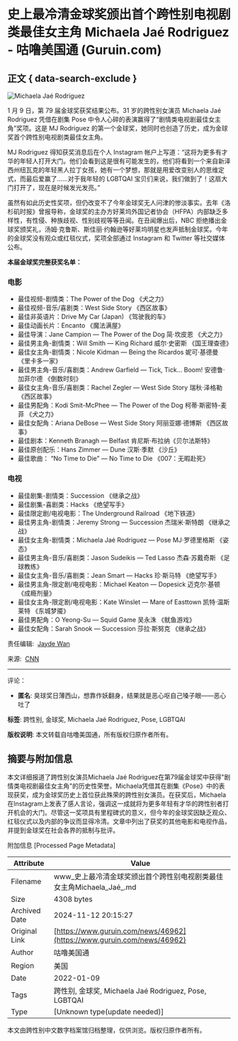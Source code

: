 # 史上最冷清金球奖颁出首个跨性别电视剧类最佳女主角 Michaela Jaé Rodriguez - 咕噜美国通 (Guruin.com)

## 正文 { data-search-exclude }


![Michaela Jaé Rodriguez](https://s3.guruin.com/db/photos/1035772/url/gettyimages-1315271000-1ff923566aa0cbbfb6cd633a601012676c614399-s1100-c50.jpg)

1 月 9 日，第 79 届金球奖获奖结果公布。31 岁的跨性别女演员 Michaela Jaé Rodriguez 凭借在剧集 Pose 中令人心碎的表演赢得了“剧情类电视剧最佳女主角”奖项。这是 MJ Rodriguez 的第一个金球奖，她同时也创造了历史，成为金球奖首个跨性别电视剧类最佳女主角。

MJ Rodriguez 得知获奖消息后在个人 Instagram 帐户上写道：“这将为更多有才华的年轻人打开大门。他们会看到这是很有可能发生的，他们将看到一个来自新泽西州纽瓦克的年轻黑人拉丁女孩，她有一个梦想，那就是用爱改变别人的思维定式，而最后爱赢了……对于我年轻的 LGBTQAI 宝贝们来说，我们做到了！这扇大门打开了，现在是时候发光发亮。”

虽然有如此历史性奖项，但仍改变不了今年金球奖无人问津的惨淡事实。去年《洛杉矶时报》曾报导称，金球奖的主办方好莱坞外国记者协会（HFPA）内部缺乏多样性，有性侵、种族歧视、性别歧视等等丑闻。在丑闻爆出后，NBC 拒绝播出金球奖颁奖礼，汤姆·克鲁斯、斯佳丽·约翰逊等好莱坞明星也发声抵制金球奖。今年的金球奖没有观众或红毯仪式，奖项全部通过 Instagram 和 Twitter 等社交媒体公布。

**本届金球奖完整获奖名单：**

### 电影

- 最佳视频-剧情类：The Power of the Dog 《犬之力》
- 最佳视频-音乐/喜剧类：West Side Story 《西区故事》
- 最佳非英语片：Drive My Car (Japan) 《驾驶我的车》
- 最佳动画长片：Encanto 《魔法满屋》
- 最佳导演：Jane Campion — The Power of the Dog 简·坎皮恩 《犬之力》
- 最佳男主角-剧情类：Will Smith — King Richard 威尔·史密斯 《国王理查德》
- 最佳女主角-剧情类：Nicole Kidman — Being the Ricardos 妮可·基德曼 《里卡多一家》
- 最佳男主角-音乐/喜剧类：Andrew Garfield — Tick, Tick... Boom! 安德鲁·加菲尔德 《倒数时刻》
- 最佳女主角-音乐/喜剧类：Rachel Zegler — West Side Story 瑞秋·泽格勒 《西区故事》
- 最佳男配角：Kodi Smit-McPhee — The Power of the Dog 柯蒂·斯密特-麦菲 《犬之力》
- 最佳女配角：Ariana DeBose — West Side Story 阿丽亚娜·德博斯 《西区故事》
- 最佳剧本：Kenneth Branagh — Belfast 肯尼斯·布拉纳《贝尔法斯特》
- 最佳原创配乐：Hans Zimmer — Dune 汉斯·季默 《沙丘》
- 最佳歌曲： “No Time to Die” — No Time to Die 《007：无暇赴死》

### 电视

- 最佳剧集-剧情类：Succession 《继承之战》
- 最佳剧集-喜剧类：Hacks 《绝望写手》
- 最佳限定剧/电视电影：The Underground Railroad 《地下铁道》
- 最佳男主角-剧情类：Jeremy Strong — Succession 杰瑞米·斯特朗 《继承之战》
- 最佳女主角-剧情类：Michaela Jaé Rodriguez — Pose MJ·罗德里格斯 《姿态》
- 最佳男主角-音乐/喜剧类：Jason Sudeikis — Ted Lasso 杰森·苏戴奇斯 《足球教练》
- 最佳女主角-音乐/喜剧类：Jean Smart — Hacks 珍·斯马特 《绝望写手》
- 最佳男主角-限定剧/电视电影：Michael Keaton — Dopesick 迈克尔·基顿 《成瘾剂量》
- 最佳女主角-限定剧/电视电影：Kate Winslet — Mare of Easttown 凯特·温斯莱特 《东城梦魇》
- 最佳男配角：O Yeong-Su — Squid Game 吴永洙 《鱿鱼游戏》
- 最佳女配角：Sarah Snook — Succession 莎拉·斯努克 《继承之战》

责任编辑:  [Jayde Wan](javascript:;)

来源:  [CNN](https://www.cnn.com/2022/01/10/entertainment/michaela-jae-rodriguez-golden-globes-cec/index.html)

---

评论：
- **匿名**: 臭球奖日薄西山，想靠作妖翻身，结果就是恶心呕自己嗓子眼——恶心吐了

**标签**: 跨性别, 金球奖, Michaela Jaé Rodriguez, Pose, LGBTQAI

**版权说明**: 本文转载自咕噜美国通，所有版权归原作者所有。

## 摘要与附加信息

<!-- tcd_abstract -->
本文详细报道了跨性别女演员Michaela Jaé Rodriguez在第79届金球奖中获得"剧情类电视剧最佳女主角"的历史性荣誉。Michaela凭借其在剧集《Pose》中的表现获奖，成为金球奖历史上首位获此殊荣的跨性别女演员。在获奖后，Michaela在Instagram上发表了感人言论，强调这一成就将为更多年轻有才华的跨性别者打开机会的大门。尽管这一奖项具有里程碑式的意义，但今年的金球奖因缺乏观众、红毯仪式以及内部的争议而显得冷清。文章中列出了获奖的其他电影和电视作品，并提到金球奖在社会各界的抵制与批评。
<!-- tcd_abstract_end -->

附加信息 [Processed Page Metadata]

| Attribute       | Value                                  |
|-----------------|----------------------------------------|
| Filename        | www_史上最冷清金球奖颁出首个跨性别电视剧类最佳女主角Michaela_Jaé_.md                             |
| Size            | 4308 bytes                           |
| Archived Date   | 2024-11-12 20:15:27                             |
| Original Link   | [https://www.guruin.com/news/46962](https://www.guruin.com/news/46962)                       |
| Author          | 咕噜美国通                               |
| Region          | 美国                               |
| Date            | 2022-01-09                                 |
| Tags            | 跨性别, 金球奖, Michaela Jaé Rodriguez, Pose, LGBTQAI                                 |
| Type            | [Unknown type(update needed)]                                 |
<!-- tcd_table_end -->

本文由跨性别中文数字档案馆归档整理，仅供浏览。版权归原作者所有。
